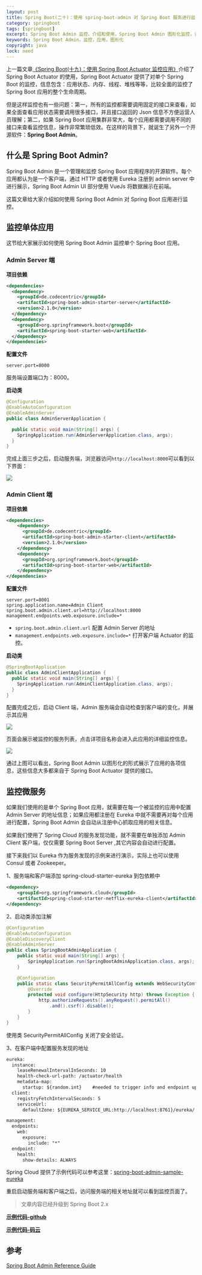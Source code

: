 ```yaml
---
layout: post
title: Spring Boot(二十)：使用 spring-boot-admin 对 Spring Boot 服务进行监控
category: springboot
tags: [springboot]
excerpt: Spring Boot Admin 监控、介绍和使用，Spring Boot Admin 图形化监控，让监控更直观更省力。
keywords: Spring Boot Admin，监控，应用，图形化
copyright: java
lock: need
---
```


上一篇文章[《Spring Boot(十九)：使用 Spring Boot Actuator 监控应用》](http://www.intelyes.xyz/springboot/2018/02/06/spring-boot-actuator.html)介绍了 Spring Boot Actuator 的使用，Spring Boot Actuator 提供了对单个 Spring Boot 的监控，信息包含：应用状态、内存、线程、堆栈等等，比较全面的监控了 Spring Boot 应用的整个生命周期。

但是这样监控也有一些问题：第一，所有的监控都需要调用固定的接口来查看，如果全面查看应用状态需要调用很多接口，并且接口返回的 Json 信息不方便运营人员理解；第二，如果 Spring Boot 应用集群非常大，每个应用都需要调用不同的接口来查看监控信息，操作非常繁琐低效。在这样的背景下，就诞生了另外一个开源软件：**Spring Boot Admin**。

## 什么是 Spring Boot Admin?

Spring Boot Admin 是一个管理和监控 Spring Boot 应用程序的开源软件。每个应用都认为是一个客户端，通过 HTTP 或者使用 Eureka 注册到 admin server 中进行展示，Spring Boot Admin UI 部分使用 VueJs 将数据展示在前端。

这篇文章给大家介绍如何使用 Spring Boot Admin 对 Spring Boot 应用进行监控。

## 监控单体应用

这节给大家展示如何使用 Spring Boot Admin 监控单个 Spring Boot 应用。

### Admin Server 端

**项目依赖**

``` xml
<dependencies>
  <dependency>
    <groupId>de.codecentric</groupId>
    <artifactId>spring-boot-admin-starter-server</artifactId>
    <version>2.1.0</version>
  </dependency>
  <dependency>
    <groupId>org.springframework.boot</groupId>
    <artifactId>spring-boot-starter-web</artifactId>
  </dependency>
</dependencies>
```

**配置文件**

``` properties
server.port=8000
```
服务端设置端口为：8000。

**启动类**

``` java
@Configuration
@EnableAutoConfiguration
@EnableAdminServer
public class AdminServerApplication {

  public static void main(String[] args) {
    SpringApplication.run(AdminServerApplication.class, args);
  }
}
```

完成上面三步之后，启动服务端，浏览器访问`http://localhost:8000`可以看到以下界面：

![](http://favorites.ren/assets/images/2018/springboot/admin21.png)


### Admin Client 端

**项目依赖**

``` xml
<dependencies>
    <dependency>
      <groupId>de.codecentric</groupId>
      <artifactId>spring-boot-admin-starter-client</artifactId>
      <version>2.1.0</version>
    </dependency>
    <dependency>
      <groupId>org.springframework.boot</groupId>
      <artifactId>spring-boot-starter-web</artifactId>
    </dependency>
</dependencies>
```

**配置文件**

``` properties
server.port=8001
spring.application.name=Admin Client
spring.boot.admin.client.url=http://localhost:8000  
management.endpoints.web.exposure.include=*
```

- `spring.boot.admin.client.url` 配置 Admin Server 的地址  
- `management.endpoints.web.exposure.include=*` 打开客户端 Actuator 的监控。


**启动类**

``` java
@SpringBootApplication
public class AdminClientApplication {
  public static void main(String[] args) {
    SpringApplication.run(AdminClientApplication.class, args);
  }
}
```

配置完成之后，启动 Client 端，Admin 服务端会自动检查到客户端的变化，并展示其应用

![](http://favorites.ren/assets/images/2018/springboot/admin22.png)

页面会展示被监控的服务列表，点击详项目名称会进入此应用的详细监控信息。

![](http://favorites.ren/assets/images/2018/springboot/admin23.png)

通过上图可以看出，Spring Boot Admin 以图形化的形式展示了应用的各项信息，这些信息大多都来自于 Spring Boot Actuator 提供的接口。


## 监控微服务 

如果我们使用的是单个 Spring Boot 应用，就需要在每一个被监控的应用中配置 Admin Server 的地址信息；如果应用都注册在 Eureka 中就不需要再对每个应用进行配置，Spring Boot Admin 会自动从注册中心抓取应用的相关信息。

如果我们使用了 Spring Cloud 的服务发现功能，就不需要在单独添加 Admin Client 客户端，仅仅需要 Spring Boot Server ,其它内容会自动进行配置。

接下来我们以 Eureka 作为服务发现的示例来进行演示，实际上也可以使用 Consul 或者 Zookeeper。

1、服务端和客户端添加 spring-cloud-starter-eureka 到包依赖中

``` xml
<dependency>
    <groupId>org.springframework.cloud</groupId>
    <artifactId>spring-cloud-starter-netflix-eureka-client</artifactId>
</dependency>
```

2、启动类添加注解

``` java
@Configuration
@EnableAutoConfiguration
@EnableDiscoveryClient
@EnableAdminServer
public class SpringBootAdminApplication {
    public static void main(String[] args) {
        SpringApplication.run(SpringBootAdminApplication.class, args);
    }

    @Configuration
    public static class SecurityPermitAllConfig extends WebSecurityConfigurerAdapter {
        @Override
        protected void configure(HttpSecurity http) throws Exception {
            http.authorizeRequests().anyRequest().permitAll()  
                .and().csrf().disable();
        }
    }
}
```

使用类 SecurityPermitAllConfig 关闭了安全验证。

3、在客户端中配置服务发现的地址

``` xml
eureka:   
  instance:
    leaseRenewalIntervalInSeconds: 10
    health-check-url-path: /actuator/health
    metadata-map:
      startup: ${random.int}    #needed to trigger info and endpoint update after restart
  client:
    registryFetchIntervalSeconds: 5
    serviceUrl:
      defaultZone: ${EUREKA_SERVICE_URL:http://localhost:8761}/eureka/

management:
  endpoints:
    web:
      exposure:
        include: "*"  
  endpoint:
    health:
      show-details: ALWAYS
```

Spring Cloud 提供了示例代码可以参考这里：[spring-boot-admin-sample-eureka](https://github.com/codecentric/spring-boot-admin/tree/master/spring-boot-admin-samples/spring-boot-admin-sample-eureka/)

重启启动服务端和客户端之后，访问服务端的相关地址就可以看到监控页面了。


> 文章内容已经升级到 Spring Boot 2.x 

**[示例代码-github](https://github.com/ityouknow/spring-boot-examples/tree/master/spring-boot-admin-simple)**

**[示例代码-码云](https://gitee.com/ityouknow/spring-boot-examples/tree/master/spring-boot-admin-simple)**


## 参考

[Spring Boot Admin Reference Guide](http://codecentric.github.io/spring-boot-admin/1.5.6/#getting-started)  


